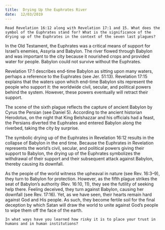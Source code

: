 ```yaml
---
title:  Drying Up the Euphrates River
date:  12/03/2019
---
```


`Read Revelation 16:12 along with Revelation 17:1 and 15. What does the symbol of the Euphrates stand for? What is the significance of the drying up of the Euphrates in the context of the seven last plagues?`

In the Old Testament, the Euphrates was a critical means of support for Israel’s enemies, Assyria and Babylon. The river flowed through Babylon and was important to the city because it nourished crops and provided water for people. Babylon could not survive without the Euphrates.

Revelation 17:1 describes end-time Babylon as sitting upon many waters, perhaps a reference to the Euphrates (see Jer. 51:13). Revelation 17:15 explains that the waters upon which end-time Babylon sits represent the people who support it: the worldwide civil, secular, and political powers behind the system. However, these powers eventually will retract their support.

The scene of the sixth plague reflects the capture of ancient Babylon by Cyrus the Persian (see Daniel 5). According to the ancient historian Herodotus, on the night that King Belshazzar and his officials had a feast, the Persians diverted the Euphrates and entered Babylon along the riverbed, taking the city by surprise.

The symbolic drying up of the Euphrates in Revelation 16:12 results in the collapse of Babylon in the end time. Because the Euphrates in Revelation represents the world’s civil, secular, and political powers giving their support to Babylon, the drying up of the Euphrates symbolizes the withdrawal of their support and their subsequent attack against Babylon, thereby causing its downfall.

As the people of the world witness the upheaval in nature (see Rev. 16:3–9), they turn to Babylon for protection. However, as the fifth plague strikes the seat of Babylon’s authority (Rev. 16:10, 11), they see the futility of seeking help there. Feeling deceived, they turn against Babylon, causing her downfall (see Rev. 17:16). Yet, as we have seen, their hearts remain hard against God and His people. As such, they become fertile soil for the final deception by which Satan will draw the world to unite against God’s people to wipe them off the face of the earth.

`In what ways have you learned how risky it is to place your trust in humans and in human institutions?`